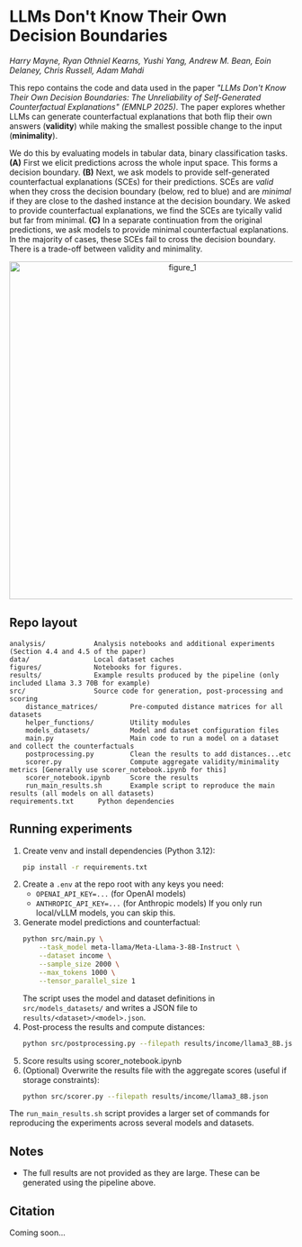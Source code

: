 # LLMs Don't Know Their Own Decision Boundaries
*Harry Mayne, Ryan Othniel Kearns, Yushi Yang, Andrew M. Bean, Eoin Delaney, Chris Russell, Adam Mahdi*


This repo contains the code and data used in the paper *"LLMs Don't Know Their Own Decision Boundaries: The Unreliability of Self-Generated Counterfactual Explanations" (EMNLP 2025)*. The paper explores whether LLMs can generate counterfactual explanations that both flip their own answers (**validity**) while making the smallest possible change to the input (**minimality**).

We do this by evaluating models in tabular data, binary classification tasks. **(A)** First we elicit predictions across the whole input space. This forms a decision boundary.  **(B)** Next, we ask models to provide self-generated counterfactual explanations (SCEs) for their predictions. SCEs are *valid* when they cross the decision boundary (below, red to blue) and are *minimal* if they are close to the dashed instance at the decision boundary. We asked to provide counterfactual explanations, we find the SCEs are tyically valid but far from minimal. **(C)** In a separate continuation from the original predictions, we ask models to provide minimal counterfactual explanations. In the majority of cases, these SCEs fail to cross the decision boundary. There is a trade-off between validity and minimality.

<p align="center">
  <img src="figures/figure_1.png" alt="figure_1" width="600"/><br/>
</p>


## Repo layout

```
analysis/            Analysis notebooks and additional experiments (Section 4.4 and 4.5 of the paper)
data/                Local dataset caches
figures/             Notebooks for figures.
results/             Example results produced by the pipeline (only included Llama 3.3 70B for example)
src/                 Source code for generation, post‑processing and scoring
    distance_matrices/        Pre-computed distance matrices for all datasets
    helper_functions/         Utility modules
    models_datasets/          Model and dataset configuration files
    main.py                   Main code to run a model on a dataset and collect the counterfactuals
    postprocessing.py         Clean the results to add distances...etc
    scorer.py                 Compute aggregate validity/minimality metrics [Generally use scorer_notebook.ipynb for this]
    scorer_notebook.ipynb     Score the results
    run_main_results.sh       Example script to reproduce the main results (all models on all datasets)
requirements.txt      Python dependencies
```

## Running experiments
1. Create venv and install dependencies (Python 3.12):
   ```bash
   pip install -r requirements.txt
   ```
2. Create a `.env` at the repo root with any keys you need:
   - `OPENAI_API_KEY=...` (for OpenAI models)
   - `ANTHROPIC_API_KEY=...` (for Anthropic models)
   If you only run local/vLLM models, you can skip this.
3. Generate model predictions and counterfactual:
   ```bash
   python src/main.py \
       --task_model meta-llama/Meta-Llama-3-8B-Instruct \
       --dataset income \
       --sample_size 2000 \
       --max_tokens 1000 \
       --tensor_parallel_size 1
   ```
   The script uses the model and dataset definitions in `src/models_datasets/` and writes a JSON file to `results/<dataset>/<model>.json`.
4. Post-process the results and compute distances:
   ```bash
   python src/postprocessing.py --filepath results/income/llama3_8B.json --dataset income
   ```
5. Score results using scorer_notebook.ipynb  
6. (Optional) Overwrite the results file with the aggregate scores (useful if storage constraints):
   ```bash
   python src/scorer.py --filepath results/income/llama3_8B.json
   ```

The `run_main_results.sh` script provides a larger set of commands for reproducing the experiments across several models and datasets.

## Notes
- The full results are not provided as they are large. These can be generated using the pipeline above.

## Citation
Coming soon...
